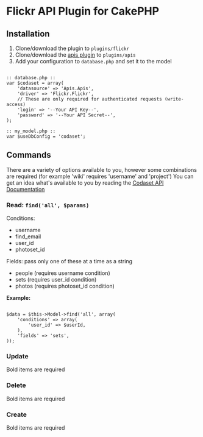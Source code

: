 # Flickr API Plugin for CakePHP

## Installation

1. Clone/download the plugin to `plugins/flickr`
2. Clone/download the [apis plugin](https://github.com/ProLoser/CakePHP-Api-Datasources) to `plugins/apis`
3. Add your configuration to `database.php` and set it to the model

<pre><code>
:: database.php ::
var $codaset = array(
	'datasource' => 'Apis.Apis',
	'driver' => 'Flickr.Flickr',
	// These are only required for authenticated requests (write-access)
	'login' => '--Your API Key--',
	'password' => '--Your API Secret--',
);

:: my_model.php ::
var $useDbConfig = 'codaset';
</code></pre>

## Commands

There are a variety of options available to you, however some combinations are required (for example 'wiki' requires 'username' and 'project')
You can get an idea what's available to you by reading the [Codaset API Documentation](http://api.codaset.com/docs)


### Read: `find('all', $params)`

Conditions:

* username
* find_email
* user_id
* photoset_id

Fields: pass only one of these at a time as a string

* people (requires username condition)
* sets (requires user_id condition)
* photos (requires photoset_id condition)
		
**Example:**
<pre><code>
$data = $this->Model->find('all', array(
	'conditions' => array(
		'user_id' => $userId,
	),
	'fields' => 'sets',
));
</code></pre>
		
### Update
Bold items are required

### Delete
Bold items are required

### Create
Bold items are required